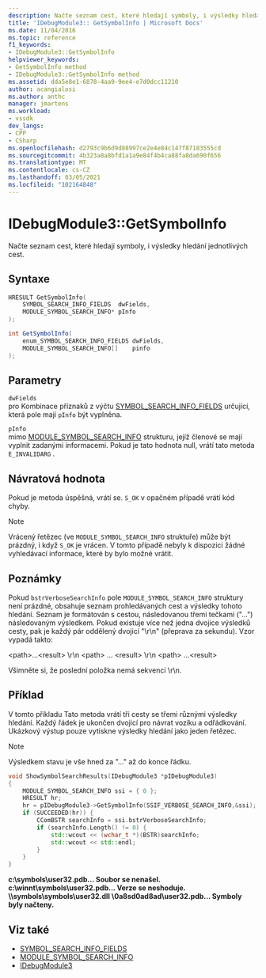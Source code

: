 ```yaml
---
description: Načte seznam cest, které hledají symboly, i výsledky hledání jednotlivých cest.
title: 'IDebugModule3:: GetSymbolInfo | Microsoft Docs'
ms.date: 11/04/2016
ms.topic: reference
f1_keywords:
- IDebugModule3::GetSymbolInfo
helpviewer_keywords:
- GetSymbolInfo method
- IDebugModule3::GetSymbolInfo method
ms.assetid: dda5e8e1-6878-4aa9-9ee4-e7d0dcc11210
author: acangialosi
ms.author: anthc
manager: jmartens
ms.workload:
- vssdk
dev_langs:
- CPP
- CSharp
ms.openlocfilehash: d2793c9b6d9d88997ce2e4e84c147f87183555cd
ms.sourcegitcommit: 4b323a8a8bfd1a1a9e84f4b4ca88fa8da690f656
ms.translationtype: MT
ms.contentlocale: cs-CZ
ms.lasthandoff: 03/05/2021
ms.locfileid: "102164848"
---
```

# <a name="idebugmodule3getsymbolinfo"></a>IDebugModule3::GetSymbolInfo
Načte seznam cest, které hledají symboly, i výsledky hledání jednotlivých cest.

## <a name="syntax"></a>Syntaxe

```cpp
HRESULT GetSymbolInfo(
    SYMBOL_SEARCH_INFO_FIELDS  dwFields,
    MODULE_SYMBOL_SEARCH_INFO* pInfo
);
```

```csharp
int GetSymbolInfo(
    enum_SYMBOL_SEARCH_INFO_FIELDS dwFields,
    MODULE_SYMBOL_SEARCH_INFO[]    pinfo
);
```

## <a name="parameters"></a>Parametry
`dwFields`\
pro Kombinace příznaků z výčtu [SYMBOL_SEARCH_INFO_FIELDS](../../../extensibility/debugger/reference/symbol-search-info-fields.md) určující, která pole mají `pInfo` být vyplněna.

`pInfo`\
mimo [MODULE_SYMBOL_SEARCH_INFO](../../../extensibility/debugger/reference/module-symbol-search-info.md) strukturu, jejíž členové se mají vyplnit zadanými informacemi. Pokud je tato hodnota null, vrátí tato metoda `E_INVALIDARG` .

## <a name="return-value"></a>Návratová hodnota
Pokud je metoda úspěšná, vrátí se. `S_OK` v opačném případě vrátí kód chyby.

> [!NOTE]
> Vrácený řetězec (ve `MODULE_SYMBOL_SEARCH_INFO` struktuře) může být prázdný, i když `S_OK` je vrácen. V tomto případě nebyly k dispozici žádné vyhledávací informace, které by bylo možné vrátit.

## <a name="remarks"></a>Poznámky
Pokud `bstrVerboseSearchInfo` pole `MODULE_SYMBOL_SEARCH_INFO` struktury není prázdné, obsahuje seznam prohledávaných cest a výsledky tohoto hledání. Seznam je formátován s cestou, následovanou třemi tečkami ("...") následovaným výsledkem. Pokud existuje více než jedna dvojice výsledků cesty, pak je každý pár oddělený dvojicí "\r\n" (přeprava za sekundu). Vzor vypadá takto:

\<path>...\<result> \r\n \<path> ... \<result> \r\n \<path> ...\<result>

Všimněte si, že poslední položka nemá sekvenci \r\n.

## <a name="example"></a>Příklad
V tomto příkladu Tato metoda vrátí tři cesty se třemi různými výsledky hledání. Každý řádek je ukončen dvojicí pro návrat vozíku a odřádkování. Ukázkový výstup pouze vytiskne výsledky hledání jako jeden řetězec.

> [!NOTE]
> Výsledkem stavu je vše hned za "..." až do konce řádku.

```cpp
void ShowSymbolSearchResults(IDebugModule3 *pIDebugModule3)
{
    MODULE_SYMBOL_SEARCH_INFO ssi = { 0 };
    HRESULT hr;
    hr = pIDebugModule3->GetSymbolInfo(SSIF_VERBOSE_SEARCH_INFO,&ssi);
    if (SUCCEEDED(hr)) {
        CComBSTR searchInfo = ssi.bstrVerboseSearchInfo;
        if (searchInfo.Length() != 0) {
            std::wcout << (wchar_t *)(BSTR)searchInfo;
            std::wcout << std::endl;
        }
    }
}
```

**c:\symbols\user32.pdb... Soubor se nenašel.** 
 **c:\winnt\symbols\user32.pdb... Verze se neshoduje.** 
 **\\\symbols\symbols\user32.dll \0a8sd0ad8ad\user32.pdb... Symboly byly načteny.**

## <a name="see-also"></a>Viz také

- [SYMBOL_SEARCH_INFO_FIELDS](../../../extensibility/debugger/reference/symbol-search-info-fields.md)
- [MODULE_SYMBOL_SEARCH_INFO](../../../extensibility/debugger/reference/module-symbol-search-info.md)
- [IDebugModule3](../../../extensibility/debugger/reference/idebugmodule3.md)
